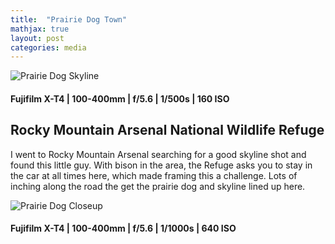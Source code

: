 ```yaml
---
title:  "Prairie Dog Town"
mathjax: true
layout: post
categories: media
---
```


![Prairie Dog Skyline](assets/images/PrairieDogTown/dog_skyline.jpg)
#### Fujifilm X-T4 | 100-400mm | f/5.6 | 1/500s | 160 ISO


## Rocky Mountain Arsenal National Wildlife Refuge

I went to Rocky Mountain Arsenal searching for a good skyline shot and found this little guy. With bison in the area, the Refuge asks you to stay in the car at all times here, which made framing this a challenge. Lots of inching along the road the get the prairie dog and skyline lined up here.

![Prairie Dog Closeup](assets/images/PrairieDogTown/dog_closeup.jpg)
#### Fujifilm X-T4 | 100-400mm | f/5.6 | 1/1000s | 640 ISO
